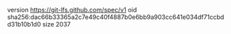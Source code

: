 version https://git-lfs.github.com/spec/v1
oid sha256:dac66b33365a2c7e49c40f4887b0e6bb9a903cc641e034df71ccbdd31b10b1d0
size 2037
